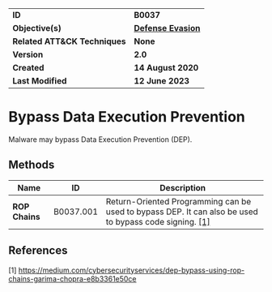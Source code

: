 <table>
<tr>
<td><b>ID</b></td>
<td><b>B0037</b></td>
</tr>
<tr>
<td><b>Objective(s)</b></td>
<td><b><a href="../defense-evasion">Defense Evasion</a></b></td>
</tr>
<tr>
<td><b>Related ATT&CK Techniques</b></td>
<td><b>None</b></td>
</tr>
<tr>
<td><b>Version</b></td>
<td><b>2.0</b></td>
</tr>
<tr>
<td><b>Created</b></td>
<td><b>14 August 2020</b></td>
</tr>
<tr>
<td><b>Last Modified</b></td>
<td><b>12 June 2023</b></td>
</tr>
</table>


# Bypass Data Execution Prevention

Malware may bypass Data Execution Prevention (DEP).

## Methods

|Name|ID|Description|
|---|---|---|
|**ROP Chains**|B0037.001|Return-Oriented Programming can be used to bypass DEP. It can also be used to bypass code signing. [[1]](#1)|

## References

<a name="1">[1]</a> https://medium.com/cybersecurityservices/dep-bypass-using-rop-chains-garima-chopra-e8b3361e50ce